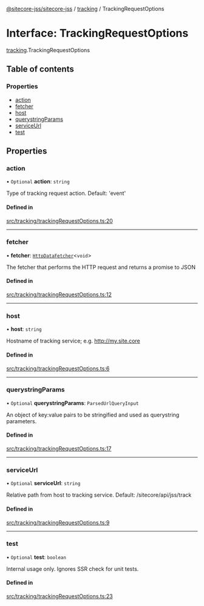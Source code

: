 [@sitecore-jss/sitecore-jss](../README.md) / [tracking](../modules/tracking.md) / TrackingRequestOptions

# Interface: TrackingRequestOptions

[tracking](../modules/tracking.md).TrackingRequestOptions

## Table of contents

### Properties

- [action](tracking.TrackingRequestOptions.md#action)
- [fetcher](tracking.TrackingRequestOptions.md#fetcher)
- [host](tracking.TrackingRequestOptions.md#host)
- [querystringParams](tracking.TrackingRequestOptions.md#querystringparams)
- [serviceUrl](tracking.TrackingRequestOptions.md#serviceurl)
- [test](tracking.TrackingRequestOptions.md#test)

## Properties

### action

• `Optional` **action**: `string`

Type of tracking request action. Default: 'event'

#### Defined in

[src/tracking/trackingRequestOptions.ts:20](https://github.com/Sitecore/jss/blob/9247ffc37/packages/sitecore-jss/src/tracking/trackingRequestOptions.ts#L20)

___

### fetcher

• **fetcher**: [`HttpDataFetcher`](../modules/index.md#httpdatafetcher)<`void`\>

The fetcher that performs the HTTP request and returns a promise to JSON

#### Defined in

[src/tracking/trackingRequestOptions.ts:12](https://github.com/Sitecore/jss/blob/9247ffc37/packages/sitecore-jss/src/tracking/trackingRequestOptions.ts#L12)

___

### host

• **host**: `string`

Hostname of tracking service; e.g. http://my.site.core

#### Defined in

[src/tracking/trackingRequestOptions.ts:6](https://github.com/Sitecore/jss/blob/9247ffc37/packages/sitecore-jss/src/tracking/trackingRequestOptions.ts#L6)

___

### querystringParams

• `Optional` **querystringParams**: `ParsedUrlQueryInput`

An object of key:value pairs to be stringified and used as querystring parameters.

#### Defined in

[src/tracking/trackingRequestOptions.ts:17](https://github.com/Sitecore/jss/blob/9247ffc37/packages/sitecore-jss/src/tracking/trackingRequestOptions.ts#L17)

___

### serviceUrl

• `Optional` **serviceUrl**: `string`

Relative path from host to tracking service. Default: /sitecore/api/jss/track

#### Defined in

[src/tracking/trackingRequestOptions.ts:9](https://github.com/Sitecore/jss/blob/9247ffc37/packages/sitecore-jss/src/tracking/trackingRequestOptions.ts#L9)

___

### test

• `Optional` **test**: `boolean`

Internal usage only. Ignores SSR check for unit tests.

#### Defined in

[src/tracking/trackingRequestOptions.ts:23](https://github.com/Sitecore/jss/blob/9247ffc37/packages/sitecore-jss/src/tracking/trackingRequestOptions.ts#L23)
